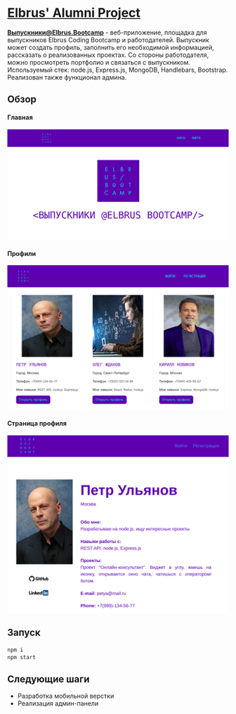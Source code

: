 # <a href="https://elbrus-alumni-project.herokuapp.com/">Elbrus' Alumni Project</a>

**Выпускники@Elbrus.Bootcamp** - веб-приложение, площадка для выпускников Elbrus Coding Bootcamp и работодателей. Выпускник может создать профиль, заполнить его необходимой информацией, рассказать о реализованных проектах. Со стороны работодателя, можно просмотреть портфолио и связаться с выпускником.
Используемый стек: node.js, Express.js, MongoDB, Handlebars, Bootstrap. Реализован также функционал админа.

## Обзор
#### Главная
![Main Page](https://github.com/re-mark/elbrus-alumni-project/blob/master/readme-assets/mainpage.png)
#### Профили
![Main Page](https://github.com/re-mark/elbrus-alumni-project/blob/master/readme-assets/mainprof.png)
#### Страница профиля
![Main Page](https://github.com/re-mark/elbrus-alumni-project/blob/master/readme-assets/profile.png)

## Запуск
```js
npm i 
npm start
```
## Следующие шаги
* Разработка мобильной верстки
* Реализация админ-панели

